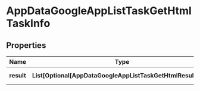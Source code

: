 # AppDataGoogleAppListTaskGetHtmlTaskInfo


## Properties

| Name | Type | Description | Notes |
|------------ | ------------- | ------------- | -------------|
**result** | **List[Optional[AppDataGoogleAppListTaskGetHtmlResultInfo]]** | array of results |[optional]|